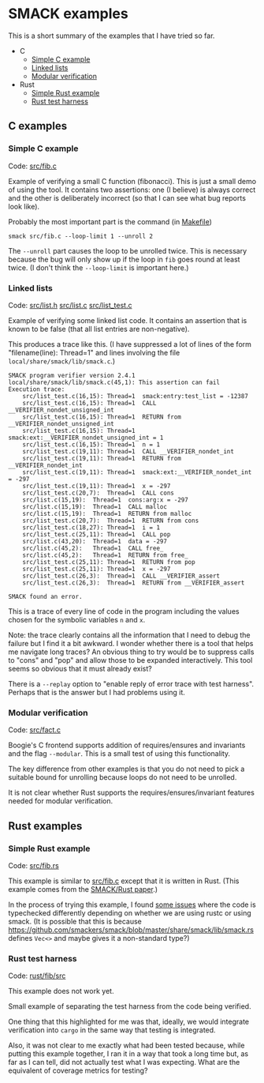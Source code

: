 # SMACK examples

This is a short summary of the examples that I have tried so far.

- C
  - [Simple C example](#simple-c-example)
  - [Linked lists](#linked-lists)
  - [Modular verification](#modular-verification)
- Rust
  - [Simple Rust example](#simple-rust-example)
  - [Rust test harness](#rust-test-harness)

## C examples

### Simple C example

Code: [src/fib.c](/src/fib.c)

Example of verifying a small C function (fibonacci).
This is just a small demo of using the tool.
It contains two assertions: one (I believe) is always correct and
the other is deliberately incorrect (so that I can see what bug reports look
like).

Probably the most important part is the command (in [Makefile](/Makefile))

```
smack src/fib.c --loop-limit 1 --unroll 2
```

The `--unroll` part causes the loop to be unrolled twice.
This is necessary because the bug will only show up if the loop
in `fib` goes round at least twice.
(I don't think the `--loop-limit` is important here.)

### Linked lists

Code: [src/list.h](/src/list.h) [src/list.c](/src/list.c) [src/list_test.c](/src/list_test.c)

Example of verifying some linked list code.
It contains an assertion that is known to be false (that all list entries are
non-negative).

This produces a trace like this.
(I have suppressed a lot of lines of the form "filename(line): Thread=1" and
lines involving the file `local/share/smack/lib/smack.c`.)

```
SMACK program verifier version 2.4.1
local/share/smack/lib/smack.c(45,1): This assertion can fail
Execution trace:
    src/list_test.c(16,15):	Thread=1  smack:entry:test_list = -12387
    src/list_test.c(16,15):	Thread=1  CALL __VERIFIER_nondet_unsigned_int
    src/list_test.c(16,15):	Thread=1  RETURN from __VERIFIER_nondet_unsigned_int
    src/list_test.c(16,15):	Thread=1  smack:ext:__VERIFIER_nondet_unsigned_int = 1
    src/list_test.c(16,15):	Thread=1  n = 1
    src/list_test.c(19,11):	Thread=1  CALL __VERIFIER_nondet_int
    src/list_test.c(19,11):	Thread=1  RETURN from __VERIFIER_nondet_int
    src/list_test.c(19,11):	Thread=1  smack:ext:__VERIFIER_nondet_int = -297
    src/list_test.c(19,11):	Thread=1  x = -297
    src/list_test.c(20,7):	Thread=1  CALL cons
    src/list.c(15,19):	Thread=1  cons:arg:x = -297
    src/list.c(15,19):	Thread=1  CALL malloc
    src/list.c(15,19):	Thread=1  RETURN from malloc
    src/list_test.c(20,7):	Thread=1  RETURN from cons
    src/list_test.c(18,27):	Thread=1  i = 1
    src/list_test.c(25,11):	Thread=1  CALL pop
    src/list.c(43,20):	Thread=1  data = -297
    src/list.c(45,2):	Thread=1  CALL free_
    src/list.c(45,2):	Thread=1  RETURN from free_
    src/list_test.c(25,11):	Thread=1  RETURN from pop
    src/list_test.c(25,11):	Thread=1  x = -297
    src/list_test.c(26,3):	Thread=1  CALL __VERIFIER_assert
    src/list_test.c(26,3):	Thread=1  RETURN from __VERIFIER_assert

SMACK found an error.
```

This is a trace of every line of code in the program
including the values chosen for the symbolic variables `n` and `x`.

Note: the trace clearly contains all the information that I need to
debug the failure but I find it a bit awkward.
I wonder whether there is a tool that helps me navigate long traces?
An obvious thing to try would be to suppress calls to "cons" and
"pop" and allow those to be expanded interactively.
This tool seems so obvious that it must already exist?

There is a `--replay` option to "enable reply of error trace with test
harness".  Perhaps that is the answer but I had problems using it.


### Modular verification

Code: [src/fact.c](/src/fact.c)

Boogie's C frontend supports addition of requires/ensures and invariants and
the flag `--modular`.
This is a small test of using this functionality.

The key difference from other examples is that you do not need to pick a
suitable bound for unrolling because loops do not need to be unrolled.

It is not clear whether Rust supports the requires/ensures/invariant features
needed for modular verification.


## Rust examples

### Simple Rust example

Code: [src/fib.rs](/src/fib.rs)

This example is similar to [src/fib.c](/src/fib.c) except that it is written
in Rust.
(This example comes from the [SMACK/Rust paper](https://soarlab.org/publications/2018_atva_bhr/).)

In the process of trying this example, I found [some issues](/docs/issues.md)
where the code is typechecked differently depending on whether we are
using rustc or using smack.
(It is possible that this is because
<https://github.com/smackers/smack/blob/master/share/smack/lib/smack.rs>
defines `Vec<>` and maybe gives it a non-standard type?)


### Rust test harness

Code: [rust/fib/src](/rust/fib/src)

This example does not work yet.

Small example of separating the test harness from the
code being verified.

One thing that this highlighted for me was that, ideally,
we would integrate verification into `cargo` in the same
way that testing is integrated.

Also, it was not clear to me exactly what had been tested
because, while putting this example together, I ran it
in a way that took a long time but, as far as I can tell,
did not actually test what I was expecting.
What are the equivalent of coverage metrics for testing?

